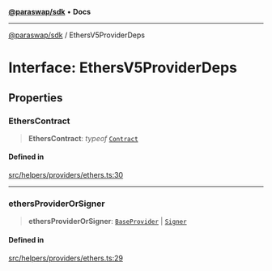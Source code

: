 [**@paraswap/sdk**](../README.md) • **Docs**

***

[@paraswap/sdk](../globals.md) / EthersV5ProviderDeps

# Interface: EthersV5ProviderDeps

## Properties

### EthersContract

> **EthersContract**: *typeof* [`Contract`](../-internal-/classes/Contract.md)

#### Defined in

[src/helpers/providers/ethers.ts:30](https://github.com/paraswap/paraswap-sdk/blob/master/src/helpers/providers/ethers.ts#L30)

***

### ethersProviderOrSigner

> **ethersProviderOrSigner**: [`BaseProvider`](../-internal-/classes/BaseProvider.md) \| [`Signer`](../-internal-/classes/Signer.md)

#### Defined in

[src/helpers/providers/ethers.ts:29](https://github.com/paraswap/paraswap-sdk/blob/master/src/helpers/providers/ethers.ts#L29)
